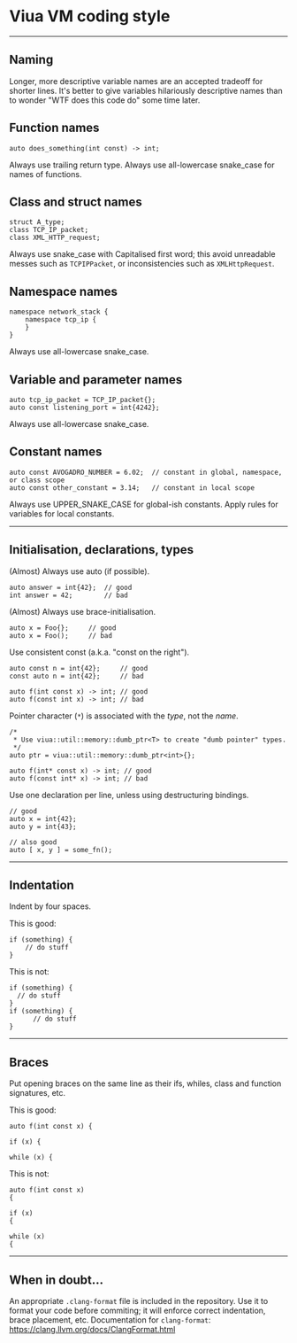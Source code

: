 # Viua VM coding style

----

## Naming

Longer, more descriptive variable names are an accepted tradeoff for shorter lines.
It's better to give variables hilariously descriptive names than to wonder "WTF does
this code do" some time later.

Function names
--------------

    auto does_something(int const) -> int;

Always use trailing return type.
Always use all-lowercase snake\_case for names of functions.

Class and struct names
----------------------

    struct A_type;
    class TCP_IP_packet;
    class XML_HTTP_request;

Always use snake\_case with Capitalised first word; this avoid unreadable messes
such as `TCPIPPacket`, or inconsistencies such as `XMLHttpRequest`.

Namespace names
---------------

    namespace network_stack {
        namespace tcp_ip {
        }
    }

Always use all-lowercase snake\_case.

Variable and parameter names
----------------------------

    auto tcp_ip_packet = TCP_IP_packet{};
    auto const listening_port = int{4242};

Always use all-lowercase snake\_case.

Constant names
--------------

    auto const AVOGADRO_NUMBER = 6.02;  // constant in global, namespace, or class scope
    auto const other_constant = 3.14;   // constant in local scope

Always use UPPER\_SNAKE\_CASE for global-ish constants.
Apply rules for variables for local constants.

----

## Initialisation, declarations, types

(Almost) Always use auto (if possible).

    auto answer = int{42};  // good
    int answer = 42;        // bad

(Almost) Always use brace-initialisation.

    auto x = Foo{};     // good
    auto x = Foo();     // bad

Use consistent const (a.k.a. "const on the right").

    auto const n = int{42};     // good
    const auto n = int{42};     // bad

    auto f(int const x) -> int; // good
    auto f(const int x) -> int; // bad

Pointer character (`*`) is associated with the *type*, not the *name*.

    /*
     * Use viua::util::memory::dumb_ptr<T> to create "dumb pointer" types.
     */
    auto ptr = viua::util::memory::dumb_ptr<int>{};

    auto f(int* const x) -> int; // good
    auto f(const int* x) -> int; // bad

Use one declaration per line, unless using destructuring bindings.

    // good
    auto x = int{42};
    auto y = int{43};

    // also good
    auto [ x, y ] = some_fn();

----

## Indentation

Indent by four spaces.

This is good:

    if (something) {
        // do stuff
    }

This is not:

    if (something) {
      // do stuff
    }
    if (something) {
          // do stuff
    }

----

## Braces

Put opening braces on the same line as their ifs, whiles, class and function signatures, etc.

This is good:

    auto f(int const x) {

    if (x) {

    while (x) {

This is not:

    auto f(int const x)
    {

    if (x)
    {

    while (x)
    {

----

## When in doubt...

An appropriate `.clang-format` file is included in the repository.
Use it to format your code before commiting; it will enforce correct indentation, brace placement, etc.
Documentation for `clang-format`: https://clang.llvm.org/docs/ClangFormat.html
